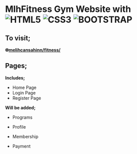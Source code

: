 # MlhFitness Gym Website with ![HTML5](https://img.shields.io/badge/html5-%23E34F26.svg?style=for-the-badge&logo=html5&logoColor=white) ![CSS3](https://img.shields.io/badge/css3-%231572B6.svg?style=for-the-badge&logo=css3&logoColor=white) ![BOOTSTRAP](https://img.shields.io/badge/bootstrap-purple.svg?style=for-the-badge&logo=bootstrap&logoColor=white)

## To visit;

**<p>🌐[melihcansahinn/fitness/](https://melihcansahinn.github.io/fitness/)</p>**

## Pages;

**Includes;**

+ Home Page
+ Login Page
+ Register Page

**Will be added;**

- Programs

- Profile

- Membership

- Payment

